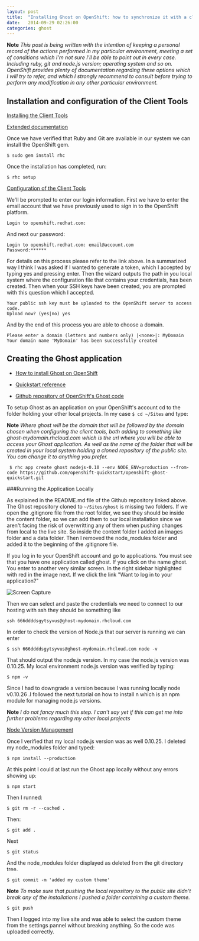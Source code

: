 ```yaml
---
layout: post
title:  "Installing Ghost on OpenShift: how to synchronize it with a cloned repository that runs locally"
date:   2014-09-29 02:26:00
categories: ghost
---
```

**Note** *This post is being written with the intention of keeping a personal record of the actions performed in my particular environment, meeting a set of conditions which I'm not sure I'll be able to point out in every case. Including ruby, git and node.js version; operating system and so on. OpenShift provides plenty of documentation regarding these options which I will try to refer, and which I strongly recommend to consult before trying to perform any modification in any other particular environment.* 
 
## Installation and configuration of the Client Tools
 
 
 [Installing the Client Tools](https://developers.openshift.com/en/getting-started-client-tools.html)
 
 [Extended documentation](https://access.redhat.com/documentation/en-US/OpenShift_Online/2.0/html/Client_Tools_Installation_Guide/index.html)
 
 Once we have verified that Ruby and Git are available in our system we can install the OpenShift gem.
 

    $ sudo gem install rhc

Once the installation has completed, run:

    $ rhc setup
    


[Configuration of the Client Tools](https://access.redhat.com/documentation/en-US/OpenShift_Online/2.0/html/Client_Tools_Installation_Guide/Configuring_Client_Tools.html)

We'll be prompted to enter our login information. First we have to enter the email account that we have previously used to sign in to the OpenShift platform.

    Login to openshift.redhat.com: 

And next our password:

    Login to openshift.redhat.com: email@account.com
    Password:******
    
For details on this process please refer to the link above. In a summarized way I think I was asked if I wanted to generate a token, which I accepted by typing yes and pressing enter. Then the wizard outputs the path in you local system where the configuration file that contains your credentials, has been created. Then when your SSH keys have been created, you are prompted with this question which I accepted.

    Your public ssh key must be uploaded to the OpenShift server to access code.
    Upload now? (yes|no) yes
    
And by the end of this process you are able to choose a domain.

    Please enter a domain (letters and numbers only) |<none>|: MyDomain
    Your domain name 'MyDomain' has been successfully created
    
    
    
## Creating the Ghost application
 
 
 * [How to install Ghost on OpenShift](http://howtoinstallghost.com/how-to-install-ghost-on-openshift/)
 
 * [Quickstart reference](https://www.openshift.com/quickstarts/ghost)
 
 * [Github repository of OpenShift's Ghost code](https://github.com/openshift-quickstart/openshift-ghost-quickstart)
 
To setup Ghost as an application on your OpenShift's account cd to the folder holding your other local projects. In my case `$ cd ~/Sites` and type:
 
 **Note** *Where ghost will be the domain that will be followed by the domain chosen when configuring the client tools, both adding to something like ghost-mydomain.rhcloud.com which is the url where you will be able to access your Ghost application. As well as the name of the folder that will be created in your local system holding a cloned repository of the public site. You can change it to anything you prefer.*
 
     $ rhc app create ghost nodejs-0.10 --env NODE_ENV=production --from-code https://github.com/openshift-quickstart/openshift-ghost-quickstart.git
     


###Running the Application Locally

As explained in the README.md file of the Github repository linked above. The Ghost repository cloned to `~/Sites/ghost` is missing two folders. If we open the .gitignore file from the root folder, we see they should be inside the content folder, so we can add them to our local installation since we aren't facing the risk of overwritting any of them when pushing changes from local to the live site. So inside the content folder I added an images folder and a data folder. Then I removed the node_modules folder and added it to the beginning of the .gitignore file.

If you log in to your OpenShift account and go to applications. You must see that you have one application called ghost. If you click on the name ghost. You enter to another very similar screen. In the right sidebar highlighted with red in the image next. If we click the link "Want to log in to your application?"


![Screen Capture]({{site.baseurl}}/images/ssh-1.png "Screen Capture")


Then we can select and paste the credentials we need to connect to our hosting with ssh they should be something like 

    ssh 666ddddsgytsyvus@ghost-mydomain.rhcloud.com
    
In order to check the version of Node.js that our server is running we can enter

    $ ssh 666ddddsgytsyvus@ghost-mydomain.rhcloud.com node -v


That should output the node.js version. In my case the node.js version was 0.10.25. My local environment node.js version was verified by typing:

    $ npm -v

Since I had to downgrade a version because I was running locally node v0.10.26 .I followed the next tutorial on how to install n which is an npm module for managing node.js versions. 

**Note** *I do not fancy much this step. I can't say yet if this can get me into further problems regarding my other local projects*

[Node Version Management](http://theholmesoffice.com/node-js-fundamentals-how-to-upgrade-the-node-js-version/)

Once I verified that my local node.js version was as well 0.10.25. I deleted my node_modules folder and typed:

    $ npm install --production
    
At this point I could at last run the Ghost app locally without any errors showing up:

    $ npm start

Then I runned:

    $ git rm -r --cached .
    
Then:

    $ git add .
    
Next

    $ git status
    
And the node_modules folder displayed as deleted from the git directory tree.

    $ git commit -m 'added my custom theme'
    
**Note** *To make sure that pushing the local repository to the public site didn't break any of the installations I pushed a folder containing a custom theme.*

    $ git push
    
Then I logged into my live site and was able to select the custom theme from the settings pannel without breaking anything. So the code was uploaded correctly.
